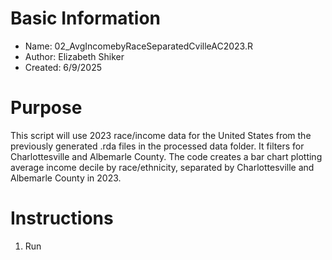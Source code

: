 # Basic Information

* Name: 02_AvgIncomebyRaceSeparatedCvilleAC2023.R
* Author: Elizabeth Shiker
* Created: 6/9/2025

# Purpose

This script will use 2023 race/income data for the United States from the previously generated .rda files in the processed data folder. It filters for Charlottesville and Albemarle County. The code creates a bar chart plotting average income decile by race/ethnicity, separated by Charlottesville and Albemarle County in 2023.

# Instructions

1. Run